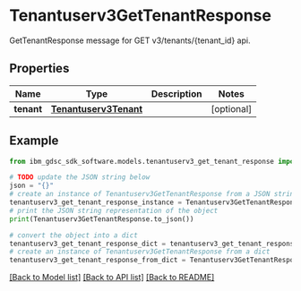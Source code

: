 # Tenantuserv3GetTenantResponse

GetTenantResponse message for GET v3/tenants/{tenant_id} api.

## Properties

Name | Type | Description | Notes
------------ | ------------- | ------------- | -------------
**tenant** | [**Tenantuserv3Tenant**](Tenantuserv3Tenant.md) |  | [optional] 

## Example

```python
from ibm_gdsc_sdk_software.models.tenantuserv3_get_tenant_response import Tenantuserv3GetTenantResponse

# TODO update the JSON string below
json = "{}"
# create an instance of Tenantuserv3GetTenantResponse from a JSON string
tenantuserv3_get_tenant_response_instance = Tenantuserv3GetTenantResponse.from_json(json)
# print the JSON string representation of the object
print(Tenantuserv3GetTenantResponse.to_json())

# convert the object into a dict
tenantuserv3_get_tenant_response_dict = tenantuserv3_get_tenant_response_instance.to_dict()
# create an instance of Tenantuserv3GetTenantResponse from a dict
tenantuserv3_get_tenant_response_from_dict = Tenantuserv3GetTenantResponse.from_dict(tenantuserv3_get_tenant_response_dict)
```
[[Back to Model list]](../README.md#documentation-for-models) [[Back to API list]](../README.md#documentation-for-api-endpoints) [[Back to README]](../README.md)


